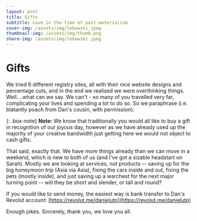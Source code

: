 ```yaml
---
layout: post
title: Gifts
subtitle: Love in the time of post-materialism
cover-img: /assets/img/lebowski.jpeg
thumbnail-img: /assets/img/thumb.png
share-img: /assets/img/lebowski.jpeg
---
```


Gifts
=======

We tried 6 different registry sites, all with their nice website designs and percentage cuts, and in the end we realised we were overthinking things. 
Well....what can we say. We can't - so many of you travelled very far, complicating your lives and spending a lot to do so. So we paraphrase (i.e. blatantly poach from Dan's cousin, with permission): 

{: .box-note}
**Note:** We know that traditionally you would all like to buy a gift in recognition of our joyous day, however as we have already used up the majority of your creative bandwidth just getting here we would not object to cash gifts.

That said, exactly that. We have more things already than we can move in a weekend, which is new to both of us (and I've got a sizable headstart on Sarah). Mostly we are looking at services, not products -- saving up for the big honeymoon trip (Asia via Asia), fixing the cars inside and out, fixing the pets (mostly inside), and just saving up a warchest for the next major turning point -- will they be short and slender, or tall and round? 


If you would like to send money, the easiest way is bank transfer to Dan's Revolut account:
[https://revolut.me/danielutp](https://revolut.me/danielutp)

Enough jokes. Sincerely, thank you, we love you all.
